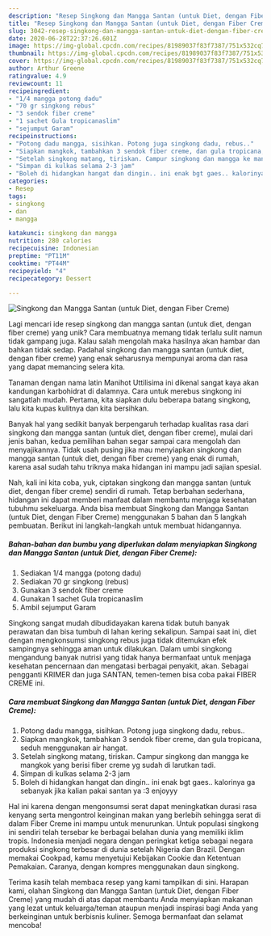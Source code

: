 ```yaml
---
description: "Resep Singkong dan Mangga Santan (untuk Diet, dengan Fiber Creme) Anti Gagal"
title: "Resep Singkong dan Mangga Santan (untuk Diet, dengan Fiber Creme) Anti Gagal"
slug: 3042-resep-singkong-dan-mangga-santan-untuk-diet-dengan-fiber-creme-anti-gagal
date: 2020-06-28T22:37:26.601Z
image: https://img-global.cpcdn.com/recipes/81989037f83f7387/751x532cq70/singkong-dan-mangga-santan-untuk-diet-dengan-fiber-creme-foto-resep-utama.jpg
thumbnail: https://img-global.cpcdn.com/recipes/81989037f83f7387/751x532cq70/singkong-dan-mangga-santan-untuk-diet-dengan-fiber-creme-foto-resep-utama.jpg
cover: https://img-global.cpcdn.com/recipes/81989037f83f7387/751x532cq70/singkong-dan-mangga-santan-untuk-diet-dengan-fiber-creme-foto-resep-utama.jpg
author: Arthur Greene
ratingvalue: 4.9
reviewcount: 11
recipeingredient:
- "1/4 mangga potong dadu"
- "70 gr singkong rebus"
- "3 sendok fiber creme"
- "1 sachet Gula tropicanaslim"
- "sejumput Garam"
recipeinstructions:
- "Potong dadu mangga, sisihkan. Potong juga singkong dadu, rebus.."
- "Siapkan mangkok, tambahkan 3 sendok fiber creme, dan gula tropicana, seduh menggunakan air hangat."
- "Setelah singkong matang, tiriskan. Campur singkong dan mangga ke mangkok yang berisi fiber creme yg sudah di larutkan tadi."
- "Simpan di kulkas selama 2-3 jam"
- "Boleh di hidangkan hangat dan dingin.. ini enak bgt gaes.. kalorinya ga sebanyak jika kalian pakai santan ya :3 enjoyyy"
categories:
- Resep
tags:
- singkong
- dan
- mangga

katakunci: singkong dan mangga 
nutrition: 280 calories
recipecuisine: Indonesian
preptime: "PT11M"
cooktime: "PT44M"
recipeyield: "4"
recipecategory: Dessert

---
```



![Singkong dan Mangga Santan (untuk Diet, dengan Fiber Creme)](https://img-global.cpcdn.com/recipes/81989037f83f7387/751x532cq70/singkong-dan-mangga-santan-untuk-diet-dengan-fiber-creme-foto-resep-utama.jpg)

Lagi mencari ide resep singkong dan mangga santan (untuk diet, dengan fiber creme) yang unik? Cara membuatnya memang tidak terlalu sulit namun tidak gampang juga. Kalau salah mengolah maka hasilnya akan hambar dan bahkan tidak sedap. Padahal singkong dan mangga santan (untuk diet, dengan fiber creme) yang enak seharusnya mempunyai aroma dan rasa yang dapat memancing selera kita.

Tanaman dengan nama latin Manihot Uttilisima ini dikenal sangat kaya akan kandungan karbohidrat di dalamnya. Cara untuk merebus singkong ini sangatlah mudah. Pertama, kita siapkan dulu beberapa batang singkong, lalu kita kupas kulitnya dan kita bersihkan.

Banyak hal yang sedikit banyak berpengaruh terhadap kualitas rasa dari singkong dan mangga santan (untuk diet, dengan fiber creme), mulai dari jenis bahan, kedua pemilihan bahan segar sampai cara mengolah dan menyajikannya. Tidak usah pusing jika mau menyiapkan singkong dan mangga santan (untuk diet, dengan fiber creme) yang enak di rumah, karena asal sudah tahu triknya maka hidangan ini mampu jadi sajian spesial.


Nah, kali ini kita coba, yuk, ciptakan singkong dan mangga santan (untuk diet, dengan fiber creme) sendiri di rumah. Tetap berbahan sederhana, hidangan ini dapat memberi manfaat dalam membantu menjaga kesehatan tubuhmu sekeluarga. Anda bisa membuat Singkong dan Mangga Santan (untuk Diet, dengan Fiber Creme) menggunakan 5 bahan dan 5 langkah pembuatan. Berikut ini langkah-langkah untuk membuat hidangannya.

<!--inarticleads1-->

##### Bahan-bahan dan bumbu yang diperlukan dalam menyiapkan Singkong dan Mangga Santan (untuk Diet, dengan Fiber Creme):

1. Sediakan 1/4 mangga (potong dadu)
1. Sediakan 70 gr singkong (rebus)
1. Gunakan 3 sendok fiber creme
1. Gunakan 1 sachet Gula tropicanaslim
1. Ambil sejumput Garam


Singkong sangat mudah dibudidayakan karena tidak butuh banyak perawatan dan bisa tumbuh di lahan kering sekalipun. Sampai saat ini, diet dengan mengkonsumsi singkong rebus juga tidak ditemukan efek sampingnya sehingga aman untuk dilakukan. Dalam umbi singkong mengandung banyak nutrisi yang tidak hanya bermanfaat untuk menjaga kesehatan pencernaan dan mengatasi berbagai penyakit, akan. Sebagai pengganti KRIMER dan juga SANTAN, temen-temen bisa coba pakai FIBER CREME ini. 

<!--inarticleads2-->

##### Cara membuat Singkong dan Mangga Santan (untuk Diet, dengan Fiber Creme):

1. Potong dadu mangga, sisihkan. Potong juga singkong dadu, rebus..
1. Siapkan mangkok, tambahkan 3 sendok fiber creme, dan gula tropicana, seduh menggunakan air hangat.
1. Setelah singkong matang, tiriskan. Campur singkong dan mangga ke mangkok yang berisi fiber creme yg sudah di larutkan tadi.
1. Simpan di kulkas selama 2-3 jam
1. Boleh di hidangkan hangat dan dingin.. ini enak bgt gaes.. kalorinya ga sebanyak jika kalian pakai santan ya :3 enjoyyy


Hal ini karena dengan mengonsumsi serat dapat meningkatkan durasi rasa kenyang serta mengontrol keinginan makan yang berlebih sehingga serat di dalam Fiber Creme ini mampu untuk menurunkan. Untuk populasi singkong ini sendiri telah tersebar ke berbagai belahan dunia yang memiliki iklim tropis. Indonesia menjadi negara dengan peringkat ketiga sebagai negara produksi singkong terbesar di dunia setelah Nigeria dan Brazil. Dengan memakai Cookpad, kamu menyetujui Kebijakan Cookie dan Ketentuan Pemakaian. Caranya, dengan kompres menggunakan daun singkong. 

Terima kasih telah membaca resep yang kami tampilkan di sini. Harapan kami, olahan Singkong dan Mangga Santan (untuk Diet, dengan Fiber Creme) yang mudah di atas dapat membantu Anda menyiapkan makanan yang lezat untuk keluarga/teman ataupun menjadi inspirasi bagi Anda yang berkeinginan untuk berbisnis kuliner. Semoga bermanfaat dan selamat mencoba!
